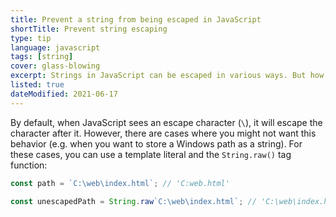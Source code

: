 ```yaml
---
title: Prevent a string from being escaped in JavaScript
shortTitle: Prevent string escaping
type: tip
language: javascript
tags: [string]
cover: glass-blowing
excerpt: Strings in JavaScript can be escaped in various ways. But how do you prevent a string from being escaped? Here's a handy trick for that.
listed: true
dateModified: 2021-06-17
---
```


By default, when JavaScript sees an escape character (`\`), it will escape the character after it. However, there are cases where you might not want this behavior (e.g. when you want to store a Windows path as a string). For these cases, you can use a template literal and the `String.raw()` tag function:

```js
const path = `C:\web\index.html`; // 'C:web.html'

const unescapedPath = String.raw`C:\web\index.html`; // 'C:\web\index.html'
```
